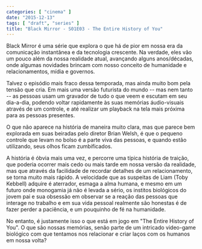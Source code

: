 ```yaml
---
categories: [ "cinema" ]
date: "2015-12-13"
tags: [ "draft", "series" ]
title: "Black Mirror - S01E03 - The Entire History of You"
---
```

Black Mirror é uma série que explora o que há de pior em nossa era
da comunicação instantânea e da tecnologia crescente. Na verdade,
eles vão um pouco além da nossa realidade atual, avançando alguns
anos/décadas, onde algumas novidades brincam com nosso conceito de
humanidade e relacionamentos, mídia e governos.

Talvez o episódio mais fraco dessa temporada, mas ainda muito bom pela
tensão que cria. Em mais uma versão futurista do mundo -- mas nem
tanto -- as pessoas usam um gravador de tudo o que veem e escutam em seu
dia-a-dia, podendo voltar rapidamente às suas memórias áudio-visuais
através de um controle, e até realizar um playback na tela mais próxima
para as pessoas presentes.

O que não aparece na história de maneira muito clara, mas que parece
bem explorada em suas beiradas pelo diretor Brian Welsh, é que o pequeno
controle que levam no bolso é a parte viva das pessoas, e quando estão
utilizando, seus olhos ficam zumbificados.

A história é óbvia mais uma vez, e percorre uma típica história de
traição, que poderia ocorrer mais cedo ou mais tarde em nossa versão
da realidade, mas que através da facilidade de recordar detalhes de
um relacionamento, se torna muito mais rápido. A velocidade que as
suspeitas de Liam (Toby Kebbell) adquire é aterrador, esmaga a alma
humana, e mesmo em um futuro onde monogamia já não é levada a sério,
os institos biológicos do jovem pai e sua obsessão em observar se
a reação das pessoas que interage no trabalho e em sua vida pessoal
realmente são honestas é de fazer perder a paciência, e um pouquinho
de fé na humanidade.

No entanto, é justamente isso o que está em jogo em "The Entire History
of You". O que são nossas memórias, senão parte de um intricado
video-game biológico com que tentamos nos relacionar e criar laços
com os humanos em nossa volta?
